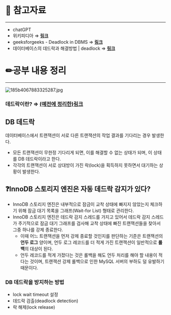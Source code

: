 # 🔗 참고자료

---

- chatGPT
- 위키피디아 ⇒ [**링크**](https://ko.wikipedia.org/wiki/%EA%B5%90%EC%B0%A9_%EC%83%81%ED%83%9C)
- geeksforgeeks - Deadlock in DBMS ⇒ [**링크**](https://www.geeksforgeeks.org/deadlock-in-dbms/)
- 데이터베이스의 데드락과 해결방법 | deadlock ⇒ [**링크**](https://www.youtube.com/watch?v=5yobcvhMV2M&ab_channel=%ED%81%B0%EB%8F%8C%EC%9D%98%ED%84%B0%EC%A0%84)

# ✏공부 내용 정리

---

![185b4067883325287.jpg](https://file.notion.so/f/s/34fb473c-56b8-4678-90d8-12bb792aedb5/185b4067883325287.jpg?id=c7b5f26c-ba9d-4b12-a117-be2fe2d9f48e&table=block&spaceId=a6996cfb-7419-48fb-9ad1-d4bdae0c3162&expirationTimestamp=1680955139890&signature=3Ll5L1ZoXytRaw-ebhPU0AZXmgKHtb9lmhVxR2vbYk4&downloadName=185b4067883325287.jpg)

### 데드락이란? ⇒ [(예전에 정리한)링크](https://www.notion.so/2a03a3fb65504e47a6169441d2b5b4c3)

## DB 데드락

데이터베이스에서 트랜잭션이 서로 다른 트랜잭션의 작업 결과를 기다리는 경우 발생한다.

- 모든 트랜잭션이 무한정 기다리게 되면, 이를 해결할 수 없는 상태가 되며, 이 상태를 DB 데드락이라고 한다.
- 각각의 트랜잭션이 서로 상대방이 가진 락(lock)을 획득하지 못하면서 대기하는 상황이 발생한다.

## ❓InnoDB 스토리지 엔진은 자동 데드락 감지가 있다?

- InnoDB 스토리지 엔진은 내부적으로 잠금이 교착 상태에 빠지지 않았는지 체크하기 위해 잠금 대기 목록을 그래프(Wait-for List) 형태로 관리한다.
- InnoDB 스토리지 엔진은 데드락 감지 스레드를 가지고 있어서 데드락 감지 스레드가 주기적으로 잠금 대기 그래프를 검사해 교착 상태에 빠진 트랜잭션들을 찾아서 그중 하나를 강제 종료한다.
    - 이때 어느 트랜잭션을 먼저 강제 종료할 것인지를 판단하는 기준은 트랜잭션의 **언두 로그** 양이며, 언두 로그 레코드를 더 적게 가진 트랜잭션이 일반적으로 **롤백**의 대상이 된다.
    - 언두 레코드를 적게 가졌다는 것은 롤백을 해도 언두 처리를 해야 할 내용이 적다는 것이며,
      트랜잭션 강제 롤백으로 인한 MySQL 서버의 부하도 덜 유발하기 때문이다.

### DB 데드락을 방지하는 방법

- lock wait timeout 설정
- 데드락 검출(deadlock detection)
- 락 해제(lock release)
